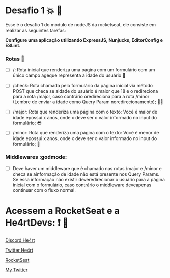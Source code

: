# Desafio 1 :boom: :rocket:

Esse é o desafio 1 do módulo de nodeJS da rocketseat, ele consiste em realizar as seguintes tarefas:

**Configure uma aplicação utilizando ExpressJS, Nunjucks, EditorConfig e ESLint.**

### Rotas :taxi:

- [ ] /: Rota inicial que renderiza uma página com um formulário com um único campo ageque representa a idade do usuário :eyes:

- [ ] /check: Rota chamada pelo formulário da página inicial via método POST que checa se aidade do usuário é maior que 18 e o redireciona para a rota /major, caso contrário oredireciona para a rota /minor (Lembre de enviar a idade como Query Param noredirecionamento); :guardsman:

- [ ] /major: Rota que renderiza uma página com o texto: Você é maior de idade epossui x anos, onde x deve ser o valor informado no input do formulário; :sunglasses:

- [ ] /minor: Rota que renderiza uma página com o texto: Você é menor de idade epossui x anos, onde x deve ser o valor informado no input do formulário; :underage:

### Middlewares :godmode:

- [ ] Deve haver um middleware que é chamado nas rotas /major e /minor e checa se ainformação de idade não está presente nos Query Params. Se essa informação não existir deveredirecionar o usuário para a página inicial com o formulário, caso contrário o middleware deveapenas continuar com o fluxo normal.

# Acessem a RocketSeat e a He4rtDevs: :exclamation: :purple_heart:

[Discord He4rt](discord.io/He4rt)

[Twitter He4rt](https://twitter.com/He4rtDevs)

[RocketSeat](https://rocketseat.com.br/)

[My Twitter](https://twitter.com/m7Aei_He4rt)
